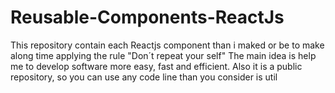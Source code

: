 # Reusable-Components-ReactJs
This repository contain each Reactjs component than i maked or be to make along time applying the rule "Don´t repeat your self"  The main idea is help me to develop software more easy, fast and efficient. Also it is a public repository, so you can use any  code line than you consider is util
